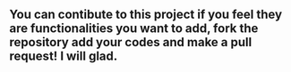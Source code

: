 ## You can contibute to this project if you feel they are functionalities you want to add, fork the repository add your codes and make a pull request! I will glad.